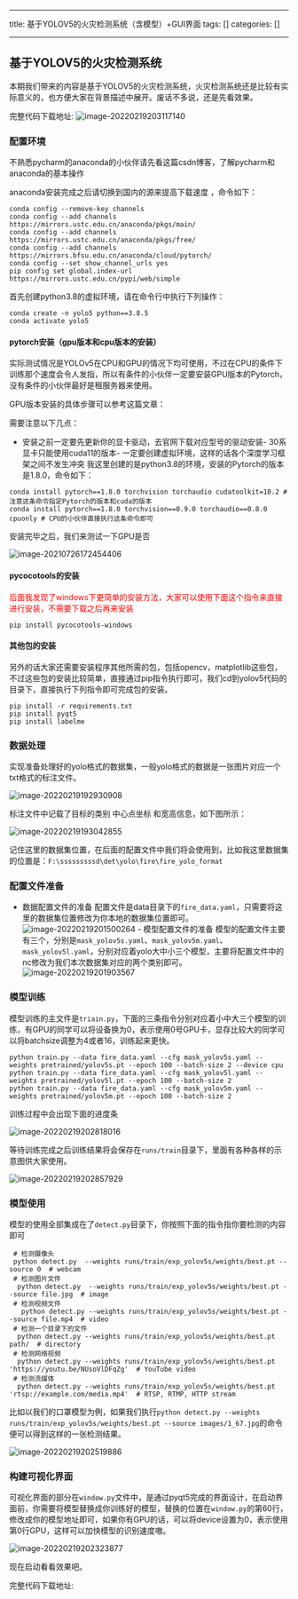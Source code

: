 
--- 
title:  基于YOLOV5的火灾检测系统（含模型）+GUI界面 
tags: []
categories: [] 

---
## 基于YOLOV5的火灾检测系统

本期我们带来的内容是基于YOLOV5的火灾检测系统，火灾检测系统还是比较有实际意义的，也方便大家在背景描述中展开。废话不多说，还是先看效果。

完整代码下载地址: <img src="https://img-blog.csdnimg.cn/img_convert/6c72eda47ab9fa3c7083b5c7555f9e74.png" alt="image-20220219203117140">

### 配置环境

不熟悉pycharm的anaconda的小伙伴请先看这篇csdn博客，了解pycharm和anaconda的基本操作



anaconda安装完成之后请切换到国内的源来提高下载速度 ，命令如下：

```
conda config --remove-key channels
conda config --add channels https://mirrors.ustc.edu.cn/anaconda/pkgs/main/
conda config --add channels https://mirrors.ustc.edu.cn/anaconda/pkgs/free/
conda config --add channels https://mirrors.bfsu.edu.cn/anaconda/cloud/pytorch/
conda config --set show_channel_urls yes
pip config set global.index-url https://mirrors.ustc.edu.cn/pypi/web/simple

```

首先创建python3.8的虚拟环境，请在命令行中执行下列操作：

```
conda create -n yolo5 python==3.8.5
conda activate yolo5

```

#### pytorch安装（gpu版本和cpu版本的安装）

实际测试情况是YOLOv5在CPU和GPU的情况下均可使用，不过在CPU的条件下训练那个速度会令人发指，所以有条件的小伙伴一定要安装GPU版本的Pytorch，没有条件的小伙伴最好是租服务器来使用。

GPU版本安装的具体步骤可以参考这篇文章：

需要注意以下几点：
- 安装之前一定要先更新你的显卡驱动，去官网下载对应型号的驱动安装- 30系显卡只能使用cuda11的版本- 一定要创建虚拟环境，这样的话各个深度学习框架之间不发生冲突
我这里创建的是python3.8的环境，安装的Pytorch的版本是1.8.0，命令如下：

```
conda install pytorch==1.8.0 torchvision torchaudio cudatoolkit=10.2 # 注意这条命令指定Pytorch的版本和cuda的版本
conda install pytorch==1.8.0 torchvision==0.9.0 torchaudio==0.8.0 cpuonly # CPU的小伙伴直接执行这条命令即可

```

安装完毕之后，我们来测试一下GPU是否

<img src="https://img-blog.csdnimg.cn/img_convert/9e2a7f1a3e9b087cce5965a2533d393d.png" alt="image-20210726172454406">

#### pycocotools的安装

<font color="red">后面我发现了windows下更简单的安装方法，大家可以使用下面这个指令来直接进行安装，不需要下载之后再来安装</font>

```
pip install pycocotools-windows

```

#### 其他包的安装

另外的话大家还需要安装程序其他所需的包，包括opencv，matplotlib这些包，不过这些包的安装比较简单，直接通过pip指令执行即可，我们cd到yolov5代码的目录下，直接执行下列指令即可完成包的安装。

```
pip install -r requirements.txt
pip install pyqt5
pip install labelme

```

### 数据处理

实现准备处理好的yolo格式的数据集，一般yolo格式的数据是一张图片对应一个txt格式的标注文件。

<img src="https://img-blog.csdnimg.cn/img_convert/3217ade38ed397ada23db4a80e87cad3.png" alt="image-20220219192930908">

标注文件中记载了目标的类别 中心点坐标 和宽高信息，如下图所示：

<img src="https://img-blog.csdnimg.cn/img_convert/6099fec8ce891f4a26a120e96d235572.png" alt="image-20220219193042855">

记住这里的数据集位置，在后面的配置文件中我们将会使用到，比如我这里数据集的位置是：`F:\sssssssssd\det\yolo\fire\fire_yolo_format`

### 配置文件准备
-  数据配置文件的准备 配置文件是data目录下的`fire_data.yaml`，只需要将这里的数据集位置修改为你本地的数据集位置即可。 <img src="https://img-blog.csdnimg.cn/img_convert/6a3cbad18ebfe32cb4d52043e43675f9.png" alt="image-20220219201500264"> -  模型配置文件的准备 模型的配置文件主要有三个，分别是`mask_yolov5s.yaml`、`mask_yolov5m.yaml`、`mask_yolov5l.yaml`，分别对应着yolo大中小三个模型，主要将配置文件中的nc修改为我们本次数据集对应的两个类别即可。 <img src="https://img-blog.csdnimg.cn/img_convert/56ef25f63d9c122a259d45f2a1247b69.png" alt="image-20220219201903567"> 
### 模型训练

模型训练的主文件是`triain.py`，下面的三条指令分别对应着小中大三个模型的训练，有GPU的同学可以将设备换为0，表示使用0号GPU卡，显存比较大的同学可以将batchsize调整为4或者16，训练起来更快。

```
python train.py --data fire_data.yaml --cfg mask_yolov5s.yaml --weights pretrained/yolov5s.pt --epoch 100 --batch-size 2 --device cpu
python train.py --data fire_data.yaml --cfg mask_yolov5l.yaml --weights pretrained/yolov5l.pt --epoch 100 --batch-size 2
python train.py --data fire_data.yaml --cfg mask_yolov5m.yaml --weights pretrained/yolov5m.pt --epoch 100 --batch-size 2

```

训练过程中会出现下面的进度条

<img src="https://img-blog.csdnimg.cn/img_convert/6bd9b2988fe9f9c4f00ce55ff0a064a4.png" alt="image-20220219202818016">

等待训练完成之后训练结果将会保存在`runs/train`目录下，里面有各种各样的示意图供大家使用。

<img src="https://img-blog.csdnimg.cn/img_convert/968c46480be4d3cd1ffb03943069c20b.png" alt="image-20220219202857929">

### 模型使用

模型的使用全部集成在了`detect.py`目录下，你按照下面的指令指你要检测的内容即可

```
 # 检测摄像头
 python detect.py  --weights runs/train/exp_yolov5s/weights/best.pt --source 0  # webcam
 # 检测图片文件
  python detect.py  --weights runs/train/exp_yolov5s/weights/best.pt --source file.jpg  # image 
 # 检测视频文件
   python detect.py --weights runs/train/exp_yolov5s/weights/best.pt --source file.mp4  # video
 # 检测一个目录下的文件
  python detect.py --weights runs/train/exp_yolov5s/weights/best.pt path/  # directory
 # 检测网络视频
  python detect.py --weights runs/train/exp_yolov5s/weights/best.pt 'https://youtu.be/NUsoVlDFqZg'  # YouTube video
 # 检测流媒体
  python detect.py --weights runs/train/exp_yolov5s/weights/best.pt 'rtsp://example.com/media.mp4'  # RTSP, RTMP, HTTP stream                            

```

比如以我们的口罩模型为例，如果我们执行`python detect.py --weights runs/train/exp_yolov5s/weights/best.pt --source images/1_67.jpg`的命令便可以得到这样的一张检测结果。

<img src="https://img-blog.csdnimg.cn/img_convert/ba5d2de11c8b536c89c044ed330698c2.png" alt="image-20220219202519886">

### 构建可视化界面

可视化界面的部分在`window.py`文件中，是通过pyqt5完成的界面设计，在启动界面前，你需要将模型替换成你训练好的模型，替换的位置在`window.py`的第60行，修改成你的模型地址即可，如果你有GPU的话，可以将device设置为0，表示使用第0行GPU，这样可以加快模型的识别速度嗷。

<img src="https://img-blog.csdnimg.cn/img_convert/683fabb16d3bd63988feec6b91725da4.png" alt="image-20220219202323877">

现在启动看看效果吧。

完整代码下载地址:
